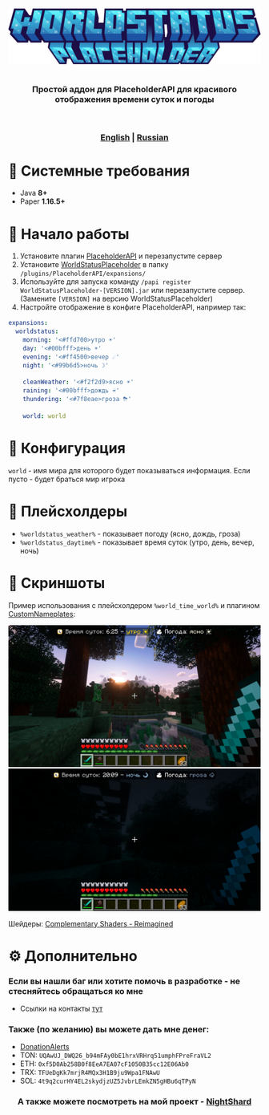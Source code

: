 <h3 align="center">
  <img src="docs/WorldStatusPlaceholder.png" alt="WorldStatusPlaceholder">
  <br>
  <br>
  <p>Простой аддон для PlaceholderAPI для красивого отображения времени суток и погоды</p>
  <br>
  <br>
  <b><a href="README.md">English</a></b> | <u>Russian</u>
</h3>

# 💾 Системные требования

- Java **8+**
- Paper **1.16.5+**

# 🚀 Начало работы

1. Установите плагин [PlaceholderAPI](https://spigotmc.org/resources/6245) и перезапустите сервер
2. Установите [WorldStatusPlaceholder](https://github.com/MrDrag0nXYT/WorldStatusPlaceholder/releases/latest) в папку
   `/plugins/PlaceholderAPI/expansions/`
3. Используйте для запуска команду `/papi register WorldStatusPlaceholder-[VERSION].jar` или перезапустите сервер.
   (Замените `[VERSION]` на версию WorldStatusPlaceholder)
4. Настройте отображение в конфиге PlaceholderAPI, например так:

```yaml
expansions:
  worldstatus:
    morning: '<#ffd700>утро ☀'
    day: '<#00bfff>день ☀'
    evening: '<#ff4500>вечер ☄'
    night: '<#99b6d5>ночь ☽'

    cleanWeather: '<#f2f2d9>ясно ☀'
    raining: '<#00bfff>дождь ☔'
    thundering: '<#7f8eae>гроза ⛈'

    world: world
```

# 🔹 Конфигурация

`world` - имя мира для которого будет показываться информация. Если пусто - будет браться мир игрока

# 📌 Плейсхолдеры

- `%worldstatus_weather%` - показывает погоду (ясно, дождь, гроза)
- `%worldstatus_daytime%` - показывает время суток (утро, день, вечер, ночь)

# 📸 Скриншоты

Пример использования с плейсхолдером `%world_time_world%` и
плагином [CustomNameplates](https://github.com/Xiao-MoMi/Custom-Nameplates):

![Morning with clear weather](docs/Morning_Clear.png)
![Night with thunder weather](docs/Night_Thunder.png)

Шейдеры: [Complementary Shaders - Reimagined](https://modrinth.com/shader/complementary-reimagined)

# ⚙ Дополнительно

### Если вы нашли баг или хотите помочь в разработке - не стесняйтесь обращаться ко мне

- Ссылки на контакты [тут](https://drakoshaslv.ru/)

### Также (по желанию) вы можете дать мне денег:

- [DonationAlerts](https://www.donationalerts.com/r/mrdrag0nxyt)
- TON: `UQAwUJ_DWQ26_b94mFAy0bE1hrxVRHrq51umphFPreFraVL2`
- ETH: `0xf5D0Ab258B0f8EeA7EA07cF1050B35cc12E06Ab0`
- TRX: `TFUeDgKk7mrjR4MQx3H1B9ju9Wpa1FNAwU`
- SOL: `4t9q2curHY4EL2skydjzUZ5JvbrLEmkZN5gHBu6qTPyN`

<h3 align="center">А также можете посмотреть на мой проект - <a href="https://nshard.ru">NightShard</a></h3>